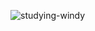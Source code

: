 
![studying-windy](https://github.com/dionatas-thomaz/estudey/assets/143839442/7da9bb8e-185a-48be-99cd-afa2ce0a7850)
